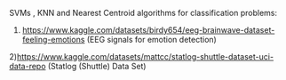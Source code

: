 SVMs , KNN and Nearest Centroid algorithms for classification problems:

1) https://www.kaggle.com/datasets/birdy654/eeg-brainwave-dataset-feeling-emotions (EEG signals for emotion detection)

2)https://www.kaggle.com/datasets/mattcc/statlog-shuttle-dataset-uci-data-repo (Statlog (Shuttle) Data Set)
